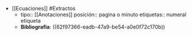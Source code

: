 - [[Ecuaciones]] #Extractos
	- tipo:: [[Anotaciones]]
	  posición:: pagina o minuto
	  etiquetas:: numeral etiqueta
	- **Bibliografia**: ((62f97366-eadb-47a9-be54-a0e0f72c170b))